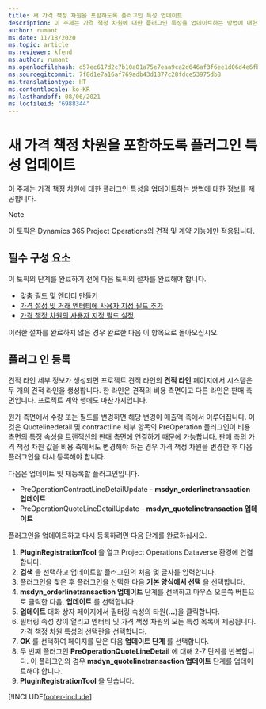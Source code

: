```yaml
---
title: 새 가격 책정 차원을 포함하도록 플러그인 특성 업데이트
description: 이 주제는 가격 책정 차원에 대한 플러그인 특성을 업데이트하는 방법에 대한 정보를 제공합니다.
author: rumant
ms.date: 11/18/2020
ms.topic: article
ms.reviewer: kfend
ms.author: rumant
ms.openlocfilehash: d57ec617d2c7b10a01a75e7eaa9ca2d646af3f6ee1d06d4e6fb228fc0533da27
ms.sourcegitcommit: 7f8d1e7a16af769adb43d1877c28fdce53975db8
ms.translationtype: HT
ms.contentlocale: ko-KR
ms.lasthandoff: 08/06/2021
ms.locfileid: "6988344"
---
```

# <a name="update-plug-in-attributes-with-new-pricing-dimensions"></a>새 가격 책정 차원을 포함하도록 플러그인 특성 업데이트

이 주제는 가격 책정 차원에 대한 플러그인 특성을 업데이트하는 방법에 대한 정보를 제공합니다.

> [!NOTE]
> 이 토픽은 Dynamics 365 Project Operations의 견적 및 계약 기능에만 적용됩니다.

## <a name="prerequisites"></a>필수 구성 요소
이 토픽의 단계를 완료하기 전에 다음 토픽의 절차를 완료해야 합니다.

  - [맞춤 필드 및 엔터티 만들기](create-custom-fields-entities-pricing-dimensions.md) 
  - [가격 설정 및 거래 엔터티에 사용자 지정 필드 추가](add-custom-fields-price-setup-transactional-entities.md)
  - [가격 책정 차원의 사용자 지정 필드 설정](set-up-custom-fields-pricing-dimensions.md). 
  
이러한 절차를 완료하지 않은 경우 완료한 다음 이 항목으로 돌아오십시오.

## <a name="register-a-plug-in"></a>플러그 인 등록
견적 라인 세부 정보가 생성되면 프로젝트 견적 라인의 **견적 라인** 페이지에서 시스템은 두 개의 견적 라인을 생성합니다. 한 라인은 견적의 비용 측면이고 다른 라인은 판매 측면입니다. 프로젝트 계약 행에도 마찬가지입니다.

원가 측면에서 수량 또는 필드를 변경하면 해당 변경이 매출액 측에서 이루어집니다. 이것은 Quotelinedetail 및 contractline 세부 항목의 PreOperation 플러그인이 비용 측면의 특정 속성을 트랜잭션의 판매 측면에 연결하기 때문에 가능합니다. 판매 측의 가격 책정 차원 값을 비용 측에서도 변경해야 하는 경우 가격 책정 차원을 변경한 후 다음 플러그인을 다시 등록해야 합니다.

다음은 업데이트 및 재등록할 플러그인입니다.

- PreOperationContractLineDetailUpdate - **msdyn_orderlinetransaction 업데이트**
- PreOperationQuoteLineDetailUpdate - **msdyn_quotelinetransaction 업데이트**

플러그인을 업데이트하고 다시 등록하려면 다음 단계를 완료하십시오.

1. **PluginRegistrationTool** 을 열고 Project Operations Dataverse 환경에 연결합니다.
2. **검색** 을 선택하고 업데이트할 플러그인의 처음 몇 글자를 입력합니다.
3. 플러그인을 찾은 후 플러그인을 선택한 다음 **기본 양식에서 선택** 을 선택합니다.
4. **msdyn_orderlinetransaction 업데이트** 단계를 선택하고 마우스 오른쪽 버튼으로 클릭한 다음, **업데이트** 를 선택합니다.
5. **업데이트** 대화 상자 페이지에서 필터링 속성의 타원(**...**)을 클릭합니다.
6. 필터링 속성 창이 열리고 엔터티 및 가격 책정 차원의 모든 특성 목록이 제공됩니다. 가격 책정 차원 특성의 선택란을 선택합니다.
7. **OK** 를 선택하여 페이지를 닫은 다음 **업데이트 단계** 를 선택합니다.
8. 두 번째 플러그인 **PreOperationQuoteLineDetail** 에 대해 2-7 단계를 반복합니다. 이 플러그인의 경우 **msdyn_quotelinetransaction 업데이트** 단계를 업데이트해야 합니다.
9. **PluginRegistrationTool** 을 닫습니다.


[!INCLUDE[footer-include](../includes/footer-banner.md)]